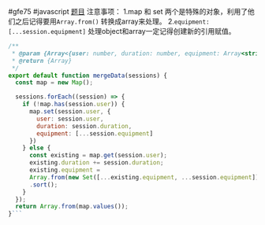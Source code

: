 #gfe75 #javascript 
[题目](https://www.greatfrontend.com/interviews/study/gfe75/questions/javascript/data-merging)
注意事项：
	1.map 和 set 两个是特殊的对象，利用了他们之后记得要用`Array.from()` 转换成array来处理。
	2.`equipment: [...session.equipment]` 处理object和array一定记得创建新的引用赋值。
``` js
/**
 * @param {Array<{user: number, duration: number, equipment: Array<string>}>} sessions
 * @return {Array}
 */
export default function mergeData(sessions) {
  const map = new Map();

  sessions.forEach((session) => {
    if (!map.has(session.user)) {
      map.set(session.user, {
        user: session.user,
        duration: session.duration,
        equipment: [...session.equipment]
      })
    } else {
      const existing = map.get(session.user);
      existing.duration += session.duration;
      existing.equipment = 
      Array.from(new Set([...existing.equipment, ...session.equipment]))
      .sort();
    }
  });
  return Array.from(map.values());
}```